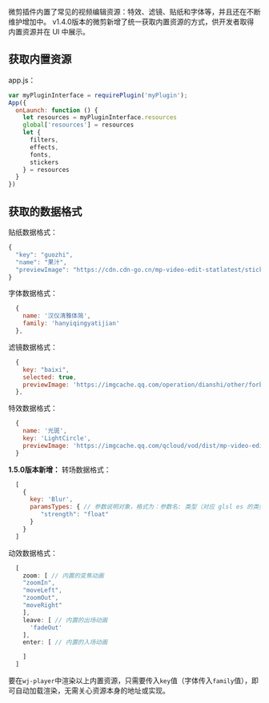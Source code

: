 微剪插件内置了常见的视频编辑资源：特效、滤镜、贴纸和字体等，并且还在不断维护增加中。
v1.4.0版本的微剪新增了统一获取内置资源的方式，供开发者取得内置资源并在 UI 中展示。

## 获取内置资源
app.js：
```javascript
var myPluginInterface = requirePlugin('myPlugin');
App({
  onLaunch: function () {
    let resources = myPluginInterface.resources
    global['resources'] = resources
    let {
      filters,
      effects,
      fonts,
      stickers
    } = resources
  }
})
```
## 获取的数据格式
贴纸数据格式：
```javascript
{
  "key": "guozhi",
  "name": "果汁",
  "previewImage": "https://cdn.cdn-go.cn/mp-video-edit-statlatest/stickerIcon/guozhi.png" 
}
```
字体数据格式：
```javascript
  {
    name: '汉仪清雅体简',
    family: 'hanyiqingyatijian'
  },
```
滤镜数据格式：
```javascript
  {
    key: "baixi",
    selected: true,
    previewImage: 'https://imgcache.qq.com/operation/dianshi/other/forbid2.1066a3c84d044f0d8403fed13918a493c94938dd.png',
  },  
```
特效数据格式：
```javascript
  {
    name: '光斑',
    key: 'LightCircle',
    previewImage: 'https://imgcache.qq.com/qcloud/vod/dist/mp-video-edit/effect/LightCircle.gif'
  }
```

**1.5.0版本新增：**
转场数据格式：
```javascript
  [
    {
      key: 'Blur',
      paramsTypes: { // 参数说明对象，格式为：参数名: 类型（对应 glsl es 的类型）
         "strength": "float"  
      }
    }
  ]
```
动效数据格式：
```javascript
  [
    zoom: [ // 内置的变焦动画
    "zoomIn", 
    "moveLeft",
    "zoomOut",
    "moveRight"
    ],
    leave: [ // 内置的出场动画
      'fadeOut'
    ],
    enter: [ // 内置的入场动画

    ]
  ]
```
要在`wj-player`中渲染以上内置资源，只需要传入`key`值（字体传入`family`值），即可自动加载渲染，无需关心资源本身的地址或实现。
